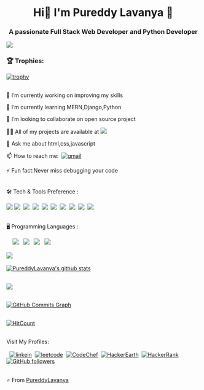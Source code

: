 <p align="center"><h1 align="center">Hi👋 I'm Pureddy Lavanya 💫</h1>
<h3 align="center">A passionate Full Stack Web Developer and Python Developer</h3>

![](https://komarev.com/ghpvc/?username=PureddyLavanya)
<br>

### :trophy: Trophies:
 
 
 
[![trophy](https://github-profile-trophy.vercel.app/?username=PureddyLavanya)](https://github.com/PureddyLavanya/github-profile-trophy)
      <br><br>
      
      
🔭 I’m currently working on improving my skills

🌱 I’m currently learning MERN,Django,Python 

👯 I’m looking to collaborate on open source project

👨‍💻 All of my projects are available at <a href="https://github.com/PureddyLavanya"><img src="http://img.shields.io/badge/-Github-000000?style=flat&logo=github&logoColor=FFFFFF"></a>

💬 Ask me about html,css,javascript

📫 How to reach me: &nbsp;[![gmail](https://img.shields.io/badge/-Gmail-c14438?style=flat-square&logo=Gmail&logoColor=white&link=mailto:pureddylavanya2002@gmail.com)](mailto:pureddylavanya2002@gmail.com)

⚡ Fun fact:Never miss debugging your code
<br><br>

🛠️ Tech & Tools Preference : <br><br>
<img src = "https://img.shields.io/badge/-HTML5-E34F26?style=flat&logo=html5&logoColor=white"> <img src = "https://img.shields.io/badge/-CSS3-1572B6?style=flat&logo=css3&logoColor=white">&nbsp; 
<img src="https://img.shields.io/badge/-Bootstrap-563D7C?style=flat&logo=bootstrap&logoColor=white">&nbsp; 
<img src="https://img.shields.io/badge/-JavaScript-eed718?style=flat&logo=javascript&logoColor=ffffff">&nbsp; 
<img src="https://img.shields.io/badge/-MySQL-F29111?style=flat&logo=mysql&logoColor=FFFFFF">&nbsp; 
<img src="http://img.shields.io/badge/-Git-F1502F?style=flat&logo=git&logoColor=FFFFFF&bgcolor=purple">&nbsp; 
<img src="http://img.shields.io/badge/-Github-000000?style=flat&logo=github&logoColor=FFFFFF">&nbsp; 
<img src="http://img.shields.io/badge/-VS%20Code-007ACC?style=flat&logo=visual%20studio%20code&logoColor=white">&nbsp;
<img src="https://img.shields.io/badge/-PHP-5466b8?style=flat&logo=php&logoColor=white">&nbsp;
<img src="https://img.shields.io/badge/-node%20js-5466b8?style=flat&logo=nodejs&logoColor=white">
<br><br>

 🖥️ Programming Languages : <br><br>
&nbsp; &nbsp; <img src="http://img.shields.io/badge/-Java-F89820?style=flat&logo=java&logoColor=black"> &nbsp;
<img src="https://img.shields.io/badge/-C++-659ad2?style=flat&logo=c++&logoColor=ffffff"> &nbsp;
<img src="https://img.shields.io/badge/-C-659ad2?style=flat&logo=c&logoColor=ffffff"> &nbsp;
<img src="https://img.shields.io/badge/-Python-black?style=flat&logo=python&logoColor=white"> 
<br><br>
<a href="https://github.com/PureddyLavanya">
  <img align="center" src="https://github-readme-stats.vercel.app/api/top-langs/?username=PureddyLavanya&theme=dark&bg_color=8A2BE2&text_color=ffffff&title_color=fff&icon_color=FFD700&hide_langs_below=1" />
</a>
<br><br>
<a href="https://github.com/PureddyLavanya">![PureddyLavanya's github stats](https://github-readme-stats.vercel.app/api?username=PureddyLavanya&show_icons=true&ring=0891b2&title_color=fff&icon_color=FFD700&text_color=ECECEC&bg_color=8A2BE2)
 </a>
<br><br>

 <a href="http://www.github.com/PureddyLavanya"><img src="https://github-readme-streak-stats.herokuapp.com/?user=PureddyLavanya&stroke=ffffff&background=8A2BE2&ring=0891b2&fire=0891b2&currStreakNum=ffffff&currStreakLabel=0891b2&sideNums=ffffff&sideLabels=ffffff&dates=ffffff&hide_border=true" /></a>
<br><br>

<a href="http://www.github.com/PureddyLavanya"><img src="https://github-readme-activity-graph.cyclic.app/graph?username=PureddyLavanya&bg_color=8A2BE2&color=ffffff&line=FFD700&point=ffffff&area_color=1c1917&area=true&hide_border=true&custom_title=GitHub%20Commits%20Graph" alt="GitHub Commits Graph" /></a>
<br><br>


[![HitCount](http://hits.dwyl.com/PureddyLavanya/PureddyLavanya.svg)](http://hits.dwyl.com/PureddyLavanya/PureddyLavanya)
<br><br>


Visit My Profiles:<br><br>
&nbsp;&nbsp;[![linkein](https://img.shields.io/badge/-LinkedIn-blue?style=flat-square&logo=Linkedin&logoColor=white&link=https://www.linkedin.com/in/p-lavanya-3147p/)](https://www.linkedin.com/in/p-lavanya-3147p/)&nbsp; 
 [![leetcode](https://img.shields.io/badge/-Leetcode-FFA119?style=flat-square&logo=leetcode&logoColor=white)](https://leetcode.com/Lavanyap89/)&nbsp;
 [![CodeChef](https://img.shields.io/badge/-CodeChef-beige?style=flat-square&logo=codechef&logoColor=grey)](https://www.codechef.com/users/pureddylavanya)&nbsp;
 [![HackerEarth](https://img.shields.io/badge/-HackerEarth-blue?style=flat-square&logo=hackerearth&logoColor=White)](https://www.hackerearth.com/@PureddyLavanya)&nbsp;
 [![HackerRank](https://img.shields.io/badge/-HackerRank-ffffff?style=flat-square&logo=hackerrank&logoColor=green)](https://www.hackerrank.com/Lavanya7133?hr_r=1)&nbsp;
[![GitHub followers](https://img.shields.io/github/followers/PureddyLavanya.svg?style=social&label=Follow&maxAge=2592000)](https://github.com/PureddyLavanya?tab=followers)
<br><br>

⭐️ From <a href="https://github.com/PureddyLavanya">PureddyLavanya</a>

